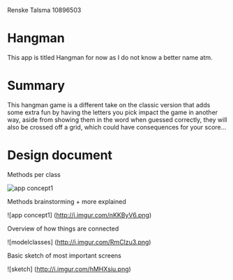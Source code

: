 Renske Talsma
10896503

# Hangman

This app is titled Hangman for now as I do not know a better name atm.

# Summary

This hangman game is a different take on the classic version that adds some extra fun by having the letters you pick impact the game in another way, aside from showing them in the word when guessed correctly, they will also be crossed off a grid, which could have consequences for your score...

# Design document

Methods per class

![app concept1](http://i.imgur.com/YRukX6b.png)

Methods brainstorming + more explained

![app concept1] (http://i.imgur.com/nKKByV6.png)

Overview of how things are connected

![modelclasses] (http://i.imgur.com/RmClzu3.png)

Basic sketch of most important screens

![sketch] (http://i.imgur.com/hMHXsiu.png)